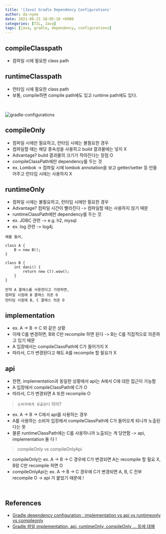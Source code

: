 ```yaml
---
title: '[Java] Gradle Dependency Configurations'
author: da-nyee
date: 2021-06-21 18:05:10 +0900
categories: [TIL, Java]
tags: [java, gradle, dependency, configurations]
---
```


## compileClasspath
- 컴파일 시에 필요한 class path

## runtimeClasspath
- 런타임 시에 필요한 class path
- 보통, compile하면 compile path에도 있고 runtime path에도 있다.

<br/>

![gradle-configurations](https://user-images.githubusercontent.com/50176238/122738296-d38f4a80-d2bc-11eb-9124-f8f89a266c0f.png)

## compileOnly
- 컴파일 시에만 필요하고, 런타임 시에는 불필요한 경우
- 컴파일할 때는 해당 종속성을 사용하고 build 결과물에는 넣지 X
- Advantage? build 결과물의 크기가 작아진다는 장점 O
- compileClassPath에만 dependency를 두는 것
- ex. Lombok -> 컴파일 시에 lombok annotation을 보고 getter/setter 등 만들어주고 런타임 시에는 사용하지 X

## runtimeOnly
- 컴파일 시에는 불필요하고, 런타임 시에만 필요한 경우
- Advantage? 컴파일 시간이 빨라진다 -> 컴파일할 때는 사용하지 않기 때문
- runtimeClassPath에만 dependency를 두는 것
- ex. JDBC 관련 -> e.g. h2, mysql
- ex. log 관련 -> log4j

```
예를 들어,

class A {
    B = new B();
}

class B {
    int dani() {
	    return new C().wow();
    }
}

만약 A 클래스를 사용한다고 가정하면,
컴파일 시점에 B 클래스 의존 O
런타임 시점에 B, C 클래스 의존 O
```

## implementation
- ex. A -> B -> C 와 같은 상황
- 이때 C를 변경하면, B와 C만 recompile 하면 된다 -> B는 C를 직접적으로 의존하고 있기 때문
- A 입장에서는 compileClassPath에 C가 들어가지 X
- 따라서, C가 변경된다고 해도 A를 recompile 할 필요가 X

## api
- 한편, implementation과 동일한 상황에서 api는 A에서 C에 대한 접근이 가능함
- A 입장에서 compileClassPath에 C가 O
- 따라서, C가 변경되면 A 또한 recompile O

> `소비자에게 유출된다` 의미?<br/>

- ex. A -> B -> C에서 api를 사용하는 경우
- A를 사용하는 소비자 입장에서 compileClassPath에 C가 들어오게 되니까 노출된다는 뜻
- 물론 runtimeClassPath에는 C를 사용하니까 노출되는 게 당연함 -> api, implementation 둘 다 !

> compileOnly vs compileOnlyApi<br/>

- compileOnly는 ex. A -> B -> C 경우에 C가 변경되면 A는 recompile 할 필요 X, B랑 C만 recompile 하면 O
- compileOnlyApi는 ex. A -> B -> C 경우에 C가 변경되면 A, B, C 전부 recompile O -> api 가 붙었기 때문에 !

<br/>

## References
- [Gradle dependency configuration : implementation vs api vs runtimeonly vs compileonly](https://stackoverflow.com/questions/47365119/gradle-dependency-configuration-implementation-vs-api-vs-runtimeonly-vs-compil)
- [Gradle 파일 implementation, api, runtimeOnly, compileOnly ... 등에 대해](https://github.com/Be-poz/TIL/blob/master/Spring/Gradle%20%ED%8C%8C%EC%9D%BC%20implementation%2C%20api%2C%20runtimeOnly%2C%20compileOnly%20...%20%EB%93%B1%EC%97%90%20%EB%8C%80%ED%95%B4.md)
